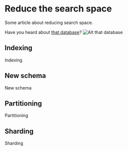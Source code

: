 # Reduce the search space

Some article about reducing search space.

Have you heard about [that database](/postgres.png)?
![Alt that database](/postgres.png "Postgres")


## Indexing

Indexing

## New schema

New schema

## Partitioning

Partitioning

## Sharding

Sharding
